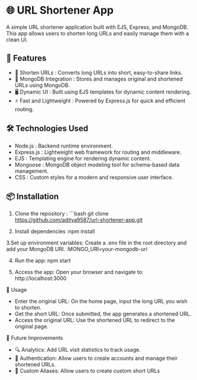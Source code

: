# 🌐 URL Shortener App

A simple URL shortener application built with EJS, Express, and MongoDB. This app allows users to shorten long URLs and easily manage them with a clean UI.

## 🚀 Features

- 🔗  Shorten URLs : Converts long URLs into short, easy-to-share links.
- 💾  MongoDB Integration : Stores and manages original and shortened URLs using MongoDB.
- 🖥️  Dynamic UI : Built using EJS templates for dynamic content rendering.
- ⚡  Fast and Lightweight : Powered by Express.js for quick and efficient routing.


## 🛠️ Technologies Used

-  Node.js : Backend runtime environment.
-  Express.js : Lightweight web framework for routing and middleware.
-  EJS : Templating engine for rendering dynamic content.
-  Mongoose : MongoDB object modeling tool for schema-based data management.
-  CSS : Custom styles for a modern and responsive user interface.


## 📦 Installation

1.  Clone the repository : ```bash
   git clone https://github.com/aditya9587/url-shortener-app.git

2. Install dependencies
    :npm install

3.Set up environment variables: Create a .env file in the root directory and add your MongoDB URI.
    :MONGO_URI=your-mongodb-uri

4. Run the app:
    npm start

5. Access the app: Open your browser and navigate to:
    http://localhost:3000

🌱 Usage

- Enter the original URL: On the home page, input the long URL you wish to shorten.
- Get the short URL: Once submitted, the app generates a shortened URL.
- Access the original URL: Use the shortened URL to redirect to the original page.

👷 Future Improvements

- 🔍 Analytics: Add URL visit statistics to track usage.
- 🔑 Authentication: Allow users to create accounts and manage their shortened URLs.
- 📝 Custom Aliases: Allow users to create custom short URLs 
